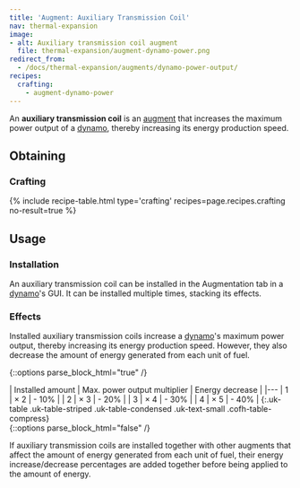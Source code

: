```yaml
---
title: 'Augment: Auxiliary Transmission Coil'
nav: thermal-expansion
image:
- alt: Auxiliary transmission coil augment
  file: thermal-expansion/augment-dynamo-power.png
redirect_from:
  - /docs/thermal-expansion/augments/dynamo-power-output/
recipes:
  crafting:
    - augment-dynamo-power
---
```


An **auxiliary transmission coil** is an [augment](/docs/augments/) that
increases the maximum power output of a [dynamo](/docs/dynamos/), thereby
increasing its energy production speed.


Obtaining
---------

### Crafting
{% include recipe-table.html type='crafting' recipes=page.recipes.crafting no-result=true %}


Usage
-----

### Installation
An auxiliary transmission coil can be installed in the Augmentation tab in a
[dynamo](/docs/dynamos/)'s GUI. It can be installed multiple times, stacking its
effects.

### Effects
Installed auxiliary transmission coils increase a [dynamo](/docs/dynamos/)'s
maximum power output, thereby increasing its energy production speed. However,
they also decrease the amount of energy generated from each unit of fuel.

{::options parse_block_html="true" /}
<div class="uk-overflow-container">
| Installed amount | Max. power output multiplier | Energy decrease |
|---
| 1 | × 2 | - 10% |
| 2 | × 3 | - 20% |
| 3 | × 4 | - 30% |
| 4 | × 5 | - 40% |
{:.uk-table .uk-table-striped .uk-table-condensed .uk-text-small .cofh-table-compress}
</div>
{::options parse_block_html="false" /}

If auxiliary transmission coils are installed together with other augments that
affect the amount of energy generated from each unit of fuel, their energy
increase/decrease percentages are added together before being applied to the
amount of energy.
